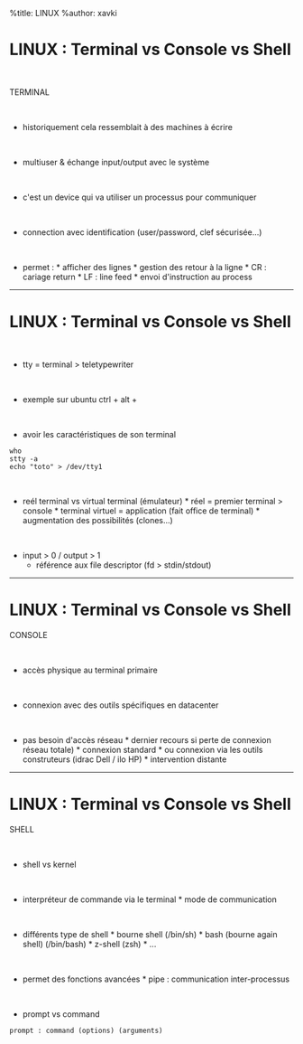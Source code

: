 %title: LINUX
%author: xavki


# LINUX : Terminal vs Console vs Shell


<br>

TERMINAL

<br>

* historiquement cela ressemblait à des machines à écrire

<br>

* multiuser & échange input/output avec le système

<br>

* c'est un device qui va utiliser un processus pour communiquer

<br>

* connection avec identification (user/password, clef sécurisée...)

<br>

* permet :
		* afficher des lignes
		* gestion des retour à la ligne
				* CR : cariage return
				* LF : line feed
		* envoi d'instruction au process

-------------------------------------------------------------------------------------------

# LINUX : Terminal vs Console vs Shell


<br>

* tty = terminal  > teletypewriter

<br>

* exemple sur ubuntu ctrl + alt + <num terminal>

<br>

* avoir les caractéristiques de son terminal

```
who
stty -a
echo "toto" > /dev/tty1
```

<br>

* reél terminal vs virtual terminal (émulateur)
		* réel = premier terminal > console
		* terminal virtuel = application (fait office de terminal)
				* augmentation des possibilités (clones...)

<br>

* input > 0  / output > 1
	* référence aux file descriptor (fd > stdin/stdout)

-------------------------------------------------------------------------------------------

# LINUX : Terminal vs Console vs Shell


CONSOLE

<br>

* accès physique au terminal primaire

<br>

* connexion avec des outils spécifiques en datacenter

<br>

* pas besoin d'accès réseau
		* dernier recours si perte de connexion réseau totale)
		* connexion standard
		* ou connexion via les outils construteurs (idrac Dell / ilo HP)
			* intervention distante

-------------------------------------------------------------------------------------------

# LINUX : Terminal vs Console vs Shell


SHELL

<br>

* shell vs kernel

<br>

* interpréteur de commande via le terminal
		* mode de communication

<br>

* différents type de shell
		* bourne shell (/bin/sh)
		* bash (bourne again shell) (/bin/bash)
		* z-shell (zsh)
		* ...

<br>

* permet des fonctions avancées
		* pipe : communication inter-processus

<br>

* prompt vs command

```
prompt : command (options) (arguments)
```

